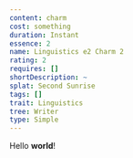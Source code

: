 ```yaml
---
content: charm
cost: something
duration: Instant
essence: 2
name: Linguistics e2 Charm 2
rating: 2
requires: []
shortDescription: ~
splat: Second Sunrise
tags: []
trait: Linguistics
tree: Writer
type: Simple
---
```


Hello **world**!
